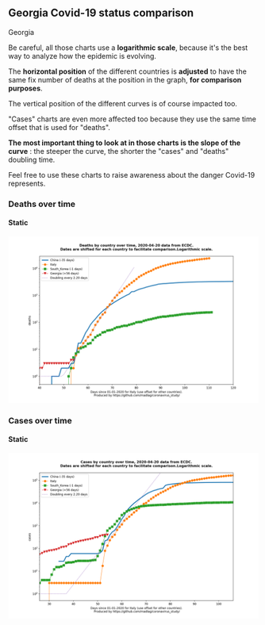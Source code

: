 ## Georgia Covid-19 status comparison 

Georgia



Be careful, all those charts use a **logarithmic scale**, because it's the best way to analyze how the epidemic is evolving.
 
The **horizontal position** of the different countries is **adjusted** to have the same fix number of deaths at the position in the graph, **for comparison purposes**.

The vertical position of the different curves is of course impacted too.

"Cases" charts are even more affected too because they use the same time offset that is used for "deaths".

**The most important thing to look at in those charts is the slope of the curve** : the steeper the curve, the shorter the "cases" and "deaths" doubling time.

Feel free to use these charts to raise awareness about the danger Covid-19 represents. 


 
### Deaths over time
 
#### Static
![Georgia covid-19 deaths static chart](https://raw.githubusercontent.com/madlag/coronavirus_study/master/notebooks/graphs/2020-04-20/countries/Georgia/2020-04-20_Georgia_deaths.png "Georgia covid-19 deaths static chart")   

 
### Cases over time
 
#### Static
![Georgia covid-19 cases static chart](https://raw.githubusercontent.com/madlag/coronavirus_study/master/notebooks/graphs/2020-04-20/countries/Georgia/2020-04-20_Georgia_cases.png "Georgia covid-19 cases static chart")   

